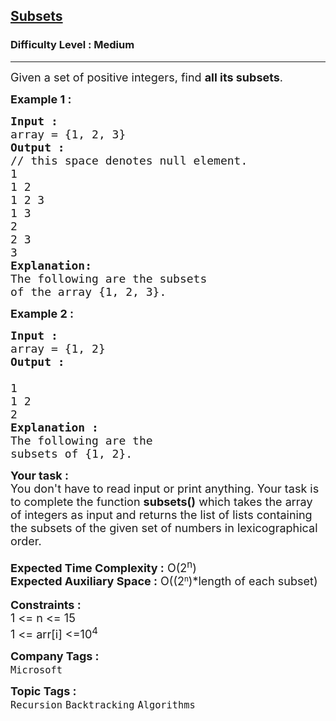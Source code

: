 <h2><a href="https://www.geeksforgeeks.org/problems/subsets-1613027340/1?page=1&company=Amazon,Microsoft&difficulty=Medium,Hard&status=unsolved&sortBy=latest">Subsets</a></h2><h3>Difficulty Level : Medium</h3><hr><div class="problems_problem_content__Xm_eO"><p><span style="font-size: 18px;">Given a set of positive integers, find <strong>all its subsets</strong>.</span></p>
<p><strong><span style="font-size: 18px;">Example 1 :</span></strong></p>
<pre><span style="font-size: 18px;"><strong>Input :</strong> </span>
<span style="font-size: 18px;">array = {1, 2, 3}</span>
<strong><span style="font-size: 18px;">Output :</span></strong>
<span style="font-size: 18px;">// this space denotes null element. 
1
1 2
1 2 3
1 3
2
2 3
3</span>
<strong><span style="font-size: 18px;">Explanation: </span></strong>
<span style="font-size: 18px;">The following are the subsets 
of the array {1, 2, 3}.</span></pre>
<p><strong><span style="font-size: 18px;">Example 2 :</span></strong></p>
<pre><strong><span style="font-size: 18px;">Input :</span></strong>
<span style="font-size: 18px;">array = {1, 2}</span>
<strong><span style="font-size: 18px;">Output :
</span></strong><span style="font-size: 18px;">
1 
1 2
2</span>
<strong><span style="font-size: 18px;">Explanation :</span></strong>
<span style="font-size: 18px;">The following are the 
subsets of {1, 2}.</span></pre>
<div><strong><span style="font-size: 18px;">Your task :</span></strong></div>
<div><span style="font-size: 18px;">You don't have to read input or print anything. Your task is to complete the function <strong>subsets()</strong> which takes the array of integers as input and returns the list of lists containing the subsets of the given set of numbers in lexicographical order.</span></div>
<div>&nbsp;</div>
<div><span style="font-size: 18px;"><strong>Expected Time Complexity :</strong> O(2<sup>n</sup>)</span></div>
<div><span style="font-size: 18px;"><strong>Expected Auxiliary Space :</strong> O((</span><span style="font-size: 18px;">2</span><sup>n</sup><span style="font-size: 18px;">)</span><span style="font-size: 18px;">*length of each subset)</span></div>
<div>&nbsp;</div>
<div><strong><span style="font-size: 18px;">Constraints :</span></strong></div>
<div><span style="font-size: 18px;">1 &lt;= n &lt;= 15</span></div>
<div><span style="font-size: 18px;">1 &lt;= arr[i] &lt;=10<sup>4</sup></span></div></div><p><span style=font-size:18px><strong>Company Tags : </strong><br><code>Microsoft</code>&nbsp;<br><p><span style=font-size:18px><strong>Topic Tags : </strong><br><code>Recursion</code>&nbsp;<code>Backtracking</code>&nbsp;<code>Algorithms</code>&nbsp;